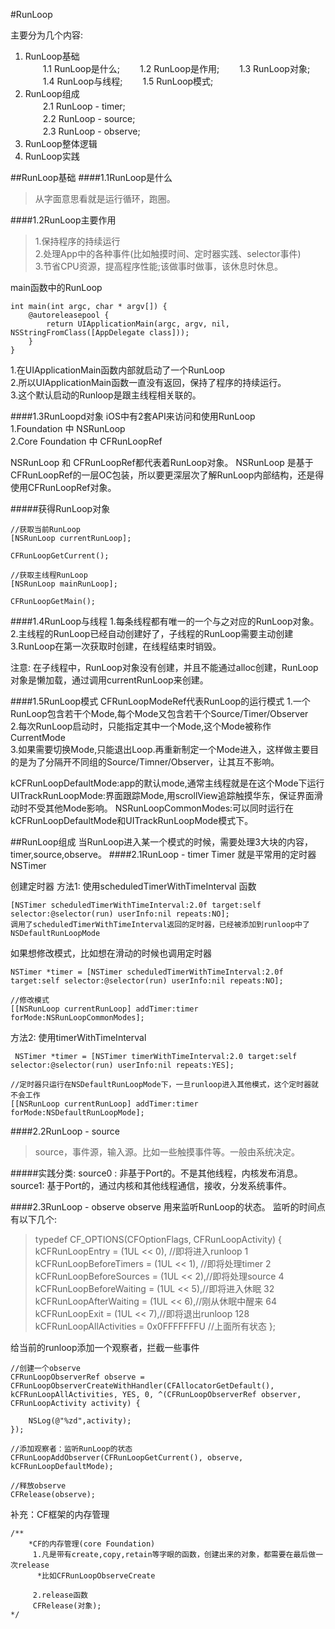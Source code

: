 #RunLoop

主要分为几个内容:  
1. RunLoop基础  
　　1.1 RunLoop是什么;
　　1.2 RunLoop是作用; 
　　1.3 RunLoop对象;  
　　1.4 RunLoop与线程;
　　1.5 RunLoop模式;
2. RunLoop组成   
　　2.1 RunLoop - timer;  
　　2.2 RunLoop - source;  
　　2.3 RunLoop - observe;
3. RunLoop整体逻辑
4. RunLoop实践

##RunLoop基础
####1.1RunLoop是什么
> 从字面意思看就是运行循环，跑圈。

####1.2RunLoop主要作用
>1.保持程序的持续运行  
>2.处理App中的各种事件(比如触摸时间、定时器实践、selector事件)  
>3.节省CPU资源，提高程序性能;该做事时做事，该休息时休息。  

main函数中的RunLoop
	
	int main(int argc, char * argv[]) {
	    @autoreleasepool {
	        return UIApplicationMain(argc, argv, nil, NSStringFromClass([AppDelegate class]));
	    }
	}

1.在UIApplicationMain函数内部就启动了一个RunLoop  
2.所以UIApplicationMain函数一直没有返回，保持了程序的持续运行。  
3.这个默认启动的Runloop是跟主线程相关联的。	

####1.3RunLoopd对象
iOS中有2套API来访问和使用RunLoop  
1.Foundation 中 NSRunLoop  
2.Core Foundation 中 CFRunLoopRef	

NSRunLoop 和 CFRunLoopRef都代表着RunLoop对象。
NSRunLoop 是基于CFRunLoopRef的一层OC包装，所以要更深层次了解RunLoop内部结构，还是得使用CFRunLoopRef对象。

#####获得RunLoop对象

	//获取当前RunLoop
	[NSRunLoop currentRunLoop];
    
    CFRunLoopGetCurrent();
    
    //获取主线程RunLoop
    [NSRunLoop mainRunLoop];
    
    CFRunLoopGetMain();

####1.4RunLoop与线程
1.每条线程都有唯一的一个与之对应的RunLoop对象。  
2.主线程的RunLoop已经自动创建好了，子线程的RunLoop需要主动创建
3.RunLoop在第一次获取时创建，在线程结束时销毁。

注意:
在子线程中，RunLoop对象没有创建，并且不能通过alloc创建，RunLoop对象是懒加载，通过调用currentRunLoop来创建。

####1.5RunLoop模式
CFRunLoopModeRef代表RunLoop的运行模式
1.一个RunLoop包含若干个Mode,每个Mode又包含若干个Source/Timer/Observer  
2.每次RunLoop启动时，只能指定其中一个Mode,这个Mode被称作CurrentMode  
3.如果需要切换Mode,只能退出Loop.再重新制定一个Mode进入，这样做主要目的是为了分隔开不同组的Source/Timner/Observer，让其互不影响。

kCFRunLoopDefaultMode:app的默认mode,通常主线程就是在这个Mode下运行  
UITrackRunLoopMode:界面跟踪Mode,用scrollView追踪触摸华东，保证界面滑动时不受其他Mode影响。
NSRunLoopCommonModes:可以同时运行在kCFRunLoopDefaultMode和UITrackRunLoopMode模式下。


##RunLoop组成
当RunLoop进入某一个模式的时候，需要处理3大块的内容，timer,source,observe。
####2.1RunLoop - timer
Timer  就是平常用的定时器  NSTimer

创建定时器
方法1:  使用scheduledTimerWithTimeInterval 函数

	[NSTimer scheduledTimerWithTimeInterval:2.0f target:self selector:@selector(run) userInfo:nil repeats:NO];
	调用了scheduledTimerWithTimeInterval返回的定时器，已经被添加到runloop中了NSDefaultRunLoopMode  

如果想修改模式，比如想在滑动的时候也调用定时器
	
	NSTimer *timer = [NSTimer scheduledTimerWithTimeInterval:2.0f target:self selector:@selector(run) userInfo:nil repeats:NO];
    
    //修改模式
    [[NSRunLoop currentRunLoop] addTimer:timer forMode:NSRunLoopCommonModes];

方法2: 使用timerWithTimeInterval

	 NSTimer *timer = [NSTimer timerWithTimeInterval:2.0 target:self selector:@selector(run) userInfo:nil repeats:YES];
    
    //定时器只运行在NSDefaultRunLoopMode下，一旦runloop进入其他模式，这个定时器就不会工作
    [[NSRunLoop currentRunLoop] addTimer:timer forMode:NSDefaultRunLoopMode];

####2.2RunLoop - source
>source，事件源，输入源。比如一些触摸事件等。一般由系统决定。

#####实践分类:
source0 : 非基于Port的。不是其他线程，内核发布消息。  
source1: 基于Port的，通过内核和其他线程通信，接收，分发系统事件。 

####2.3RunLoop - observe
observe 用来监听RunLoop的状态。
监听的时间点有以下几个:  
>typedef CF_OPTIONS(CFOptionFlags, CFRunLoopActivity) {
    kCFRunLoopEntry = (1UL << 0), //即将进入runloop  1
    kCFRunLoopBeforeTimers = (1UL << 1), //即将处理timer 2
    kCFRunLoopBeforeSources = (1UL << 2),//即将处理source 4
    kCFRunLoopBeforeWaiting = (1UL << 5),//即将进入休眠 32
    kCFRunLoopAfterWaiting = (1UL << 6),//刚从休眠中醒来 64
    kCFRunLoopExit = (1UL << 7),//即将退出runloop 128
    kCFRunLoopAllActivities = 0x0FFFFFFFU //上面所有状态
};

给当前的runloop添加一个观察者，拦截一些事件
	
    //创建一个observe
    CFRunLoopObserverRef observe = CFRunLoopObserverCreateWithHandler(CFAllocatorGetDefault(), kCFRunLoopAllActivities, YES, 0, ^(CFRunLoopObserverRef observer, CFRunLoopActivity activity) {
        
        NSLog(@"%zd",activity);
    });
    
    //添加观察者：监听RunLoop的状态
    CFRunLoopAddObserver(CFRunLoopGetCurrent(), observe, kCFRunLoopDefaultMode);
    
    //释放observe
    CFRelease(observe);

补充：CF框架的内存管理  

	/**
		*CF的内存管理(core Foundation)
		 1.凡是带有create,copy,retain等字眼的函数，创建出来的对象，都需要在最后做一次release
		  *比如CFRunLoopObserveCreate
	 
		 2.release函数
		 CFRelease(对象);
	*/